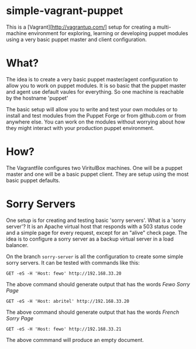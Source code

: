 simple-vagrant-puppet
=====================

This is a [Vagrant][http://vagrantup.com/] setup for creating a multi-machine environment for
exploring, learning or developing puppet modules using a very basic
puppet master and client configuration.


What?
=====

The idea is to create a very basic puppet master/agent configuration
to allow you to work on puppet modules. It is so basic that the puppet
master and agent use default vaules for everything.  So one machine is
reachable by the hostname 'puppet'

The basic setup will allow you to write and test your own modules or
to install and test modules from the Puppet Forge or from github.com
or from anywhere else. You can work on the modules without worrying
about how they might interact with your production puppet environment.

How?
====

The Vagrantfile configures two ViritulBox machines. One will be a
puppet master and one will be a basic puppet client. They are setup
using the most basic puppet defaults.

Sorry Servers
=============

One setup is for creating and testing basic 'sorry servers'. What is a
'sorry server'? It is an Apache virtual host that responds with a 503
status code and a simple page for every request, except for an "alive"
check page. The idea is to configure a sorry server as a backup
virtual server in a load balancer.

On the branch `sorry-server` is all the configuration to create some
simple sorry servers.  It can be tested with commands like this:

    GET -eS -H 'Host: fewo' http://192.168.33.20

The above command should generate output that has the words *Fewo Sorry Page*

	GET -eS -H 'Host: abritel' http://192.168.33.20

The above command should generate output that has the words *French Sorry Page*

    GET -eS -H 'Host: fewo' http://192.168.33.21

The above commmand will produce an empty document.
